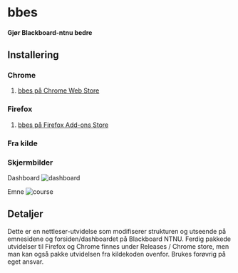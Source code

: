 # bbes
#### Gjør Blackboard-ntnu bedre

## Installering

### Chrome

1. [bbes på Chrome Web Store](https://chrome.google.com/webstore/detail/bb-enhancement-suite/akgejjkciphabaknefoloigfdhghdppm)

### Firefox

1. [bbes på Firefox Add-ons Store](https://addons.mozilla.org/firefox/addon/bbes/)

### Fra kilde



### Skjermbilder

Dashboard
![dashboard](https://user-images.githubusercontent.com/9072087/32926993-87bf8f34-cb4a-11e7-9b52-937d744cabe8.png)

Emne
![course](https://user-images.githubusercontent.com/9072087/32926997-8ddc0f96-cb4a-11e7-8aed-b42f0aafa3a5.png)

## Detaljer

Dette er en nettleser-utvidelse som modifiserer strukturen og utseende på emnesidene og forsiden/dashboardet på Blackboard NTNU. Ferdig pakkede utvidelser til Firefox og Chrome finnes under Releases / Chrome store, men man kan også pakke utvidelsen fra kildekoden ovenfor.
Brukes forøvrig på eget ansvar.
